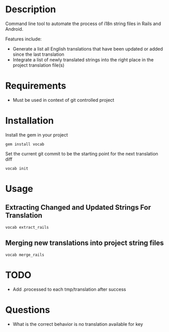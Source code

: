 # Description

Command line tool to automate the process of i18n string files in Rails and Android.

Features include:

  * Generate a list all English translations that have been updated or added since the last translation
  * Integrate a list of newly translated strings into the right place in the project translation file(s)

# Requirements

  * Must be used in context of git controlled project

# Installation

Install the gem in your project

    gem install vocab

Set the current git commit to be the starting point for the next translation diff

    vocab init

# Usage

## Extracting Changed and Updated Strings For Translation

    vocab extract_rails

## Merging new translations into project string files

    vocab merge_rails

# TODO

  * Add .processed to each tmp/translation after success

# Questions

  * What is the correct behavior is no translation available for key